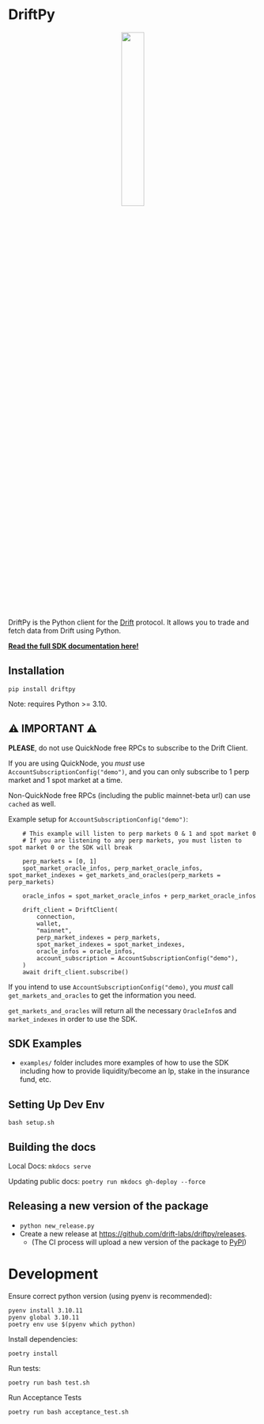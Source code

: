 # DriftPy

<div align="center">
    <img src="docs/img/drift.png" width="30%" height="30%">
</div>

DriftPy is the Python client for the [Drift](https://www.drift.trade/) protocol. It allows you to trade and fetch data from Drift using Python.

**[Read the full SDK documentation here!](https://drift-labs.github.io/v2-teacher/)**

## Installation

```
pip install driftpy
```

Note: requires Python >= 3.10.

## ⚠️ IMPORTANT ⚠️

**PLEASE**, do not use QuickNode free RPCs to subscribe to the Drift Client.

If you are using QuickNode, you *must* use `AccountSubscriptionConfig("demo")`, and you can only subscribe to 1 perp market and 1 spot market at a time.

Non-QuickNode free RPCs (including the public mainnet-beta url) can use `cached` as well.

Example setup for `AccountSubscriptionConfig("demo")`: 

```
    # This example will listen to perp markets 0 & 1 and spot market 0
    # If you are listening to any perp markets, you must listen to spot market 0 or the SDK will break

    perp_markets = [0, 1]
    spot_market_oracle_infos, perp_market_oracle_infos, spot_market_indexes = get_markets_and_oracles(perp_markets = perp_markets)

    oracle_infos = spot_market_oracle_infos + perp_market_oracle_infos

    drift_client = DriftClient(
        connection,
        wallet, 
        "mainnet",             
        perp_market_indexes = perp_markets,
        spot_market_indexes = spot_market_indexes,
        oracle_infos = oracle_infos,
        account_subscription = AccountSubscriptionConfig("demo"),
    )
    await drift_client.subscribe()
```
If you intend to use `AccountSubscriptionConfig("demo)`, you *must* call `get_markets_and_oracles` to get the information you need.

`get_markets_and_oracles` will return all the necessary `OracleInfo`s and `market_indexes` in order to use the SDK.

## SDK Examples

- `examples/` folder includes more examples of how to use the SDK including how to provide liquidity/become an lp, stake in the insurance fund, etc.

## Setting Up Dev Env

`bash setup.sh`


## Building the docs

Local Docs: `mkdocs serve`

Updating public docs: `poetry run mkdocs gh-deploy --force`

## Releasing a new version of the package

- `python new_release.py`
- Create a new release at https://github.com/drift-labs/driftpy/releases.
  - (The CI process will upload a new version of the package to [PyPI](https://pypi.org/project/driftpy/))

# Development

Ensure correct python version (using pyenv is recommended):
```
pyenv install 3.10.11
pyenv global 3.10.11
poetry env use $(pyenv which python)
```

Install dependencies:
```
poetry install
```

Run tests:
```
poetry run bash test.sh
```

Run Acceptance Tests
```
poetry run bash acceptance_test.sh
```
